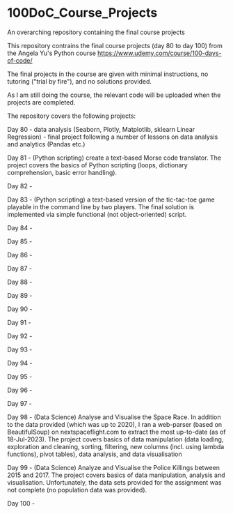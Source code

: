 # 100DoC_Course_Projects
An overarching repository containing the final course projects

This repository contrains the final course projects (day 80 to day 100) from the Angela Yu's Python course https://www.udemy.com/course/100-days-of-code/

The final projects in the course are given with minimal instructions, no tutoring ("trial by fire"), and no solutions provided.

As I am still doing the course, the relevant code will be uploaded when the projects are completed.

The repository covers the following projects:

Day 80 - data analysis (Seaborn, Plotly, Matplotlib, sklearn Linear Regression) - final project following a number of lessons on data analysis and analytics (Pandas etc.)

Day 81 - (Python scripting) create a text-based Morse code translator. The project covers the basics of Python scripting (loops, dictionary comprehension, basic error handling).

Day 82 - 

Day 83 - (Python scripting) a text-based version of the tic-tac-toe game playable in the command line by two players. The final solution is implemented via simple functional (not object-oriented) script.

Day 84 - 

Day 85 - 

Day 86 - 

Day 87 - 

Day 88 - 

Day 89 - 

Day 90 - 

Day 91 - 

Day 92 - 

Day 93 - 

Day 94 - 

Day 95 - 

Day 96 - 

Day 97 - 

Day 98 - (Data Science) Analyse and Visualise the Space Race. In addition to the data provided (which was up to 2020), I ran a web-parser (based on BeautifulSoup) on nextspaceflight.com to extract the most up-to-date (as of 18-Jul-2023). The project covers basics of data manipulation (data loading, exploration and cleaning, sorting, filtering, new columns (incl. using lambda functions), pivot tables), data analysis, and data visualisation 

Day 99 - (Data Science) Analyze and Visualise the Police Killings between 2015 and 2017. The project covers basics of data manipulation, analysis and visualisation. Unfortunately, the data sets provided for the assignment was not complete (no population data was provided). 

Day 100 - 
